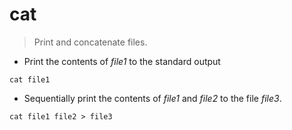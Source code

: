 # cat

> Print and concatenate files.

- Print the contents of *file1* to the standard output

`cat file1`

- Sequentially print the contents of *file1* and *file2* to the file *file3*.

`cat file1 file2 > file3`